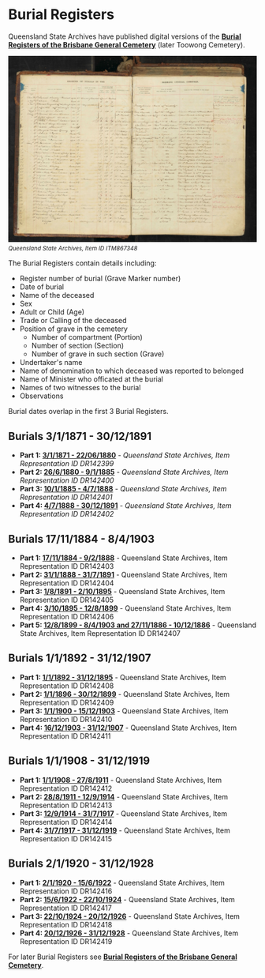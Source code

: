 # Burial Registers

Queensland State Archives have published digital versions of the **[Burial Registers of the Brisbane General Cemetery](https://www.archivessearch.qld.gov.au/search?f[]=keywords&ff[]=resource_id&fl[]=Burial%20Registers%20-%20Brisbane%20General%20Cemetery%20%2F%20Toowong%20Cemetery%20%2F%20Brisbane%20General%20Cemetery%20Trust%20%2F%20Brisbane%20City%20Council%20II&fv[]=resource%3A6829&has_digital=false&op[]=AND&open=false&q[]=&sf[]=resource_id&sort=relevance)** (later Toowong Cemetery). 


![Toowong Cemetery Burial Register](../assets/burial-register.jpg)
*<small>Queensland State Archives, Item ID ITM867348</small>*

The Burial Registers contain details including: 

- Register number of burial (Grave Marker number)
- Date of burial
- Name of the deceased
- Sex
- Adult or Child (Age)
- Trade or Calling of the deceased 
- Position of grave in the cemetery
  - Number of compartment (Portion)
  - Number of section (Section)
  - Number of grave in such section (Grave)
- Undertaker's name
- Name of denomination to which deceased was reported to belonged
- Name of Minister who officated at the burial
- Names of two witnesses to the burial
- Observations


Burial dates overlap in the first 3 Burial Registers.

## Burials 3/1/1871 - 30/12/1891

- **Part 1: [3/1/1871 - 22/06/1880](https://www.archivessearch.qld.gov.au/api/download_file/DR142399 "Download the file" )** - *Queensland State Archives, Item Representation ID DR142399*
- **Part 2: [26/6/1880 - 9/1/1885](https://www.archivessearch.qld.gov.au/api/download_file/DR142400 "Download the file" )** - *Queensland State Archives, Item Representation ID DR142400*
- **Part 3: [10/1/1885 - 4/7/1888](https://www.archivessearch.qld.gov.au/api/download_file/DR142401 "Download the file" )** - *Queensland State Archives, Item Representation ID DR142401*
- **Part 4: [4/7/1888 - 30/12/1891](https://www.archivessearch.qld.gov.au/api/download_file/DR142402 "Download the file" )** - *Queensland State Archives, Item Representation ID DR142402*

## Burials 17/11/1884 - 8/4/1903

- **Part 1: [17/11/1884 - 9/2/1888](https://www.archivessearch.qld.gov.au/api/download_file/DR142403 "Download the file" )** - Queensland State Archives, Item Representation ID DR142403
- **Part 2: [31/1/1888 - 31/7/1891](https://www.archivessearch.qld.gov.au/api/download_file/DR142404 "Download the file" )** - Queensland State Archives, Item Representation ID DR142404
- **Part 3: [1/8/1891 - 2/10/1895](https://www.archivessearch.qld.gov.au/api/download_file/DR142405  "Download the file" )** - Queensland State Archives, Item Representation ID DR142405
- **Part 4: [3/10/1895 - 12/8/1899](https://www.archivessearch.qld.gov.au/api/download_file/DR142406  "Download the file" )** - Queensland State Archives, Item Representation ID DR142406
- **Part 5: [12/8/1899 - 8/4/1903 and 27/11/1886 - 10/12/1886](https://www.archivessearch.qld.gov.au/api/download_file/DR142407  "Download the file" )** - Queensland State Archives, Item Representation ID DR142407

## Burials 1/1/1892 - 31/12/1907

- **Part 1: [1/1/1892 - 31/12/1895](https://www.archivessearch.qld.gov.au/api/download_file/DR142408 "Download the file" )** - Queensland State Archives, Item Representation ID DR142408
- **Part 2: [1/1/1896 - 30/12/1899](https://www.archivessearch.qld.gov.au/api/download_file/DR142409  "Download the file" )** - Queensland State Archives, Item Representation ID DR142409
- **Part 3: [1/1/1900 - 15/12/1903](https://www.archivessearch.qld.gov.au/api/download_file/DR142410  "Download the file" )** - Queensland State Archives, Item Representation ID DR142410
- **Part 4: [16/12/1903 - 31/12/1907](https://www.archivessearch.qld.gov.au/api/download_file/DR142411  "Download the file" )** - Queensland State Archives, Item Representation ID DR142411


## Burials 1/1/1908 - 31/12/1919

- **Part 1: [1/1/1908 - 27/8/1911](https://www.archivessearch.qld.gov.au/api/download_file/DR142412  "Download the file" )** - Queensland State Archives, Item Representation ID DR142412
- **Part 2: [28/8/1911 - 12/9/1914](https://www.archivessearch.qld.gov.au/api/download_file/DR142413  "Download the file" )** - Queensland State Archives, Item Representation ID DR142413
- **Part 3: [12/9/1914 - 31/7/1917](https://www.archivessearch.qld.gov.au/api/download_file/DR142414  "Download the file" )** - Queensland State Archives, Item Representation ID DR142414
- **Part 4: [31/7/1917 - 31/12/1919](https://www.archivessearch.qld.gov.au/api/download_file/DR142415  "Download the file" )** - Queensland State Archives, Item Representation ID DR142415


## Burials 2/1/1920 - 31/12/1928

- **Part 1: [2/1/1920 - 15/6/1922](https://www.archivessearch.qld.gov.au/api/download_file/DR142416  "Download the file" )** - Queensland State Archives, Item Representation ID DR142416
- **Part 2: [15/6/1922 - 22/10/1924](https://www.archivessearch.qld.gov.au/api/download_file/DR142417  "Download the file" )** - Queensland State Archives, Item Representation ID DR142417
- **Part 3: [22/10/1924 - 20/12/1926](https://www.archivessearch.qld.gov.au/api/download_file/DR142418  "Download the file" )** - Queensland State Archives, Item Representation ID DR142418
- **Part 4: [20/12/1926 - 31/12/1928](https://www.archivessearch.qld.gov.au/api/download_file/DR142419  "Download the file" )** - Queensland State Archives, Item Representation ID DR142419


<!-- wip -->

For later Burial Registers see **[Burial Registers of the Brisbane General Cemetery](https://www.archivessearch.qld.gov.au/search?f[]=keywords&ff[]=resource_id&fl[]=Burial%20Registers%20-%20Brisbane%20General%20Cemetery%20%2F%20Toowong%20Cemetery%20%2F%20Brisbane%20General%20Cemetery%20Trust%20%2F%20Brisbane%20City%20Council%20II&fv[]=resource%3A6829&has_digital=false&op[]=AND&open=false&q[]=&sf[]=resource_id&sort=relevance)**.
